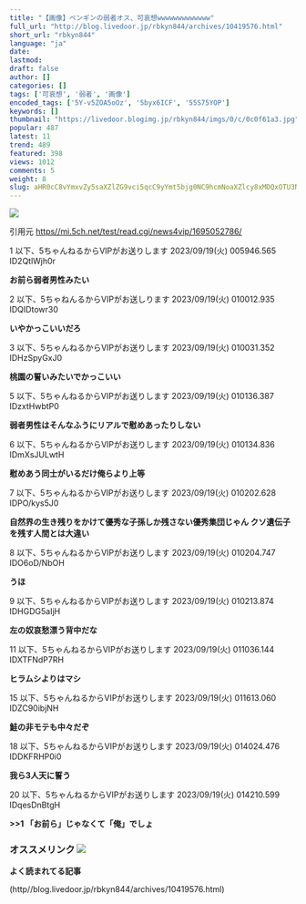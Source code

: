 ```yaml
---
title: "【画像】ペンギンの弱者オス、可哀想wwwwwwwwwwwww"
full_url: "http://blog.livedoor.jp/rbkyn844/archives/10419576.html"
short_url: "rbkyn844"
language: "ja"
date: 
lastmod: 
draft: false
author: []
categories: []
tags: ['可哀想', '弱者', '画像']
encoded_tags: ['5Y-v5ZOA5oOz', '5byx6ICF', '55S75YOP']
keywords: []
thumbnail: "https://livedoor.blogimg.jp/rbkyn844/imgs/0/c/0c0f61a3.jpg"
popular: 487
latest: 11
trend: 489
featured: 398
views: 1012
comments: 5
weight: 8
slug: aHR0cC8vYmxvZy5saXZlZG9vci5qcC9yYmt5bjg0NC9hcmNoaXZlcy8xMDQxOTU3Ni5odG1s
---
```


![](https://livedoor.blogimg.jp/rbkyn844/imgs/0/c/0c0f61a3.jpg)

<div><p>引用元 <a target='_blank' href='https//mi.5ch.net/test/read.cgi/news4vip/1695052786/'>https//mi.5ch.net/test/read.cgi/news4vip/1695052786/</a></p><p class='res1'>1 以下、5ちゃんねるからVIPがお送りします 2023/09/19(火) 005946.565 ID2QtlWjh0r </p> <p class='res2'><b> お前ら弱者男性みたい </b></p><blockquote class='imgur-embed-pub'></blockquote><b> </b> <p class='res1'>2 以下、5ちゃねんるからVIPがお送しります 2023/09/19(火) 010012.935 IDQIDtowr30 </p> <p class='res2'><b> いやかっこいいだろ </b></p> <p class='res1'>3 以下、5ちゃんねるからVIPがお送りします 2023/09/19(火) 010031.352 IDHzSpyGxJ0 </p> <p class='res2'><b> 桃園の誓いみたいでかっこいい </b></p> <p class='res1'>5 以下、5ちゃんねるからVIPがお送りします 2023/09/19(火) 010136.387 IDzxtHwbtP0 </p> <p class='res2'><b> 弱者男性はそんなふうにリアルで慰めあったりしない </b></p> <p class='res1'>6 以下、5ちゃんねるからVIPがお送りします 2023/09/19(火) 010134.836 IDmXsJULwtH </p> <p class='res2'><b> 慰めあう同士がいるだけ俺らより上等 </b></p> <p class='no-pc'></p> <p class='res1'>7 以下、5ちゃんねるからVIPがお送りします 2023/09/19(火) 010202.628 IDPO/kys5J0 </p> <p class='res2'><b> 自然界の生き残りをかけて優秀な子孫しか残さない優秀集団じゃん クソ遺伝子を残す人間とは大違い </b></p> <p class='res1'>8 以下、5ちゃんねるからVIPがお送りします 2023/09/19(火) 010204.747 IDO6oD/NbOH </p> <p class='res2'><b> うほ </b></p> <p class='res1'>9 以下、5ちゃんねるからVIPがお送りします 2023/09/19(火) 010213.874 IDHGDG5aIjH </p> <p class='res2'><b> 左の奴哀愁漂う背中だな </b></p> <p class='res1'>11 以下、5ちゃんねるからVIPがお送りします 2023/09/19(火) 011036.144 IDXTFNdP7RH </p> <p class='res2'><b> ヒラムシよりはマシ </b></p><blockquote class='imgur-embed-pub'></blockquote><b> </b> <p class='res1'>15 以下、5ちゃんねるからVIPがお送りします 2023/09/19(火) 011613.060 IDZC90ibjNH </p> <p class='res2'><b> 鮭の非モテも中々だぞ </b></p> <p class='res1'>18 以下、5ちゃんねるからVIPがお送りします 2023/09/19(火) 014024.476 IDDKFRHP0i0 </p> <p class='res2'><b> 我ら3人天に誓う </b></p> <p class='res1'>20 以下、5ちゃんねるからVIPがお送りします 2023/09/19(火) 014210.599 IDqesDnBtgH </p> <p class='res2'><b> >>1 「お前ら」じゃなくて「俺」でしょ </b></p> <p id='5077e33f033c4e934bb013c7c4eb8bbd'> </p> <p class='no-pc'></p> <h3 class='linkh'>オススメリンク <img src='http//blog.livedoor.jp/rbkyn844/ftp/fusagikom-fikergh.png'></h3> <p class='link2'> </p> <p class='no-pc'></p> <p class='no-pc'><p><b>よく読まれてる記事</b></p></p> </div>

(http//blog.livedoor.jp/rbkyn844/archives/10419576.html)
